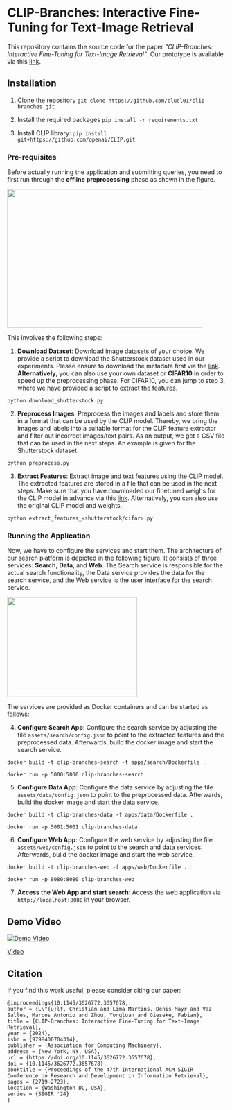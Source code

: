 # CLIP-Branches: Interactive Fine-Tuning for Text-Image Retrieval
This repository contains the source code for the paper *"CLIP-Branches: Interactive Fine-Tuning for Text-Image Retrieval"*. Our prototype is available via this [link](https://web.clip-branches.net/). 


## Installation
1. Clone the repository
```git clone https://github.com/cluel01/clip-branches.git``` 

2. Install the required packages
```pip install -r requirements.txt```

3. Install CLIP library:
```pip install git+https://github.com/openai/CLIP.git```

### Pre-requisites
Before actually running the application and submitting queries, you need to first run through the **offline preprocessing** phase as shown in the figure.

<img src="./img/framework.png" width="450" height="320">

This involves the following steps:
1. **Download Dataset**: Download image datasets of your choice. We provide a script to download the Shutterstock dataset used in our experiments. Please ensure to download the metadata first via the [link](https://drive.google.com/file/d/1mSNAL7u8y39O_fb66f38uLRm1zUnDH9O/view?usp=sharing). **Alternatively**, you can also use your own dataset or **CIFAR10** in order to speed up the preprocessing phase. For CIFAR10, you can jump to step 3, where we have provided a script to extract the features.

```python download_shutterstock.py```

2. **Preprocess Images**: Preprocess the images and labels and store them in a format that can be used by the CLIP model. Thereby, we bring the images and labels into a suitable format for the CLIP feature extractor and filter out incorrect images/text pairs. As an output, we get a CSV file that can be used in the next steps. An example is given for the Shutterstock dataset.

```python preprocess.py```

3. **Extract Features**: Extract image and text features using the CLIP model. The extracted features are stored in a file that can be used in the next steps. Make sure that you have downloaded our finetuned weighs for the CLIP model in advance via this [link](https://drive.google.com/file/d/1vwTrJbQntVuZpPazrpirS7n2ck-okrdg/view?usp=drive_link). Alternatively, you can also use the original CLIP model and weights.

```python extract_features_<shutterstock/cifar>.py```


### Running the Application
Now, we have to configure the services and start them. The architecture of our search platform is depicted in the following figure. It consists of three services: **Search**, **Data**, and **Web**. The Search service is responsible for the actual search functionality, the Data service provides the data for the search service, and the Web service is the user interface for the search service.

<img src="./img/arch.png" width="300" height="230">

The services are provided as Docker containers and can be started as follows:

4. **Configure Search App**: Configure the search service by adjusting the file `assets/search/config.json` to point to the extracted features and the preprocessed data. Afterwards, build the docker image and start the search service.

```docker build -t clip-branches-search -f apps/search/Dockerfile .```

```docker run -p 5000:5000 clip-branches-search```

5. **Configure Data App**: Configure the data service by adjusting the file `assets/data/config.json` to point to the preprocessed data. Afterwards, build the docker image and start the data service.

```docker build -t clip-branches-data -f apps/data/Dockerfile .```

```docker run -p 5001:5001 clip-branches-data```

6. **Configure Web App**:
Configure the web service by adjusting the file `assets/web/config.json` to point to the search and data services. Afterwards, build the docker image and start the web service.

```docker build -t clip-branches-web -f apps/web/Dockerfile .```

```docker run -p 8080:8080 clip-branches-web```

7. **Access the Web App and start search**: Access the web application via `http://localhost:8080` in your browser.

## Demo Video
[![Demo Video](https://img.youtube.com/vi/lepPM3zi0l8/0.jpg)](https://youtu.be/lepPM3zi0l8)

[Video](https://youtu.be/lepPM3zi0l8)



## Citation
If you find this work useful, please consider citing our paper:
```
@inproceedings{10.1145/3626772.3657678,
author = {L\"{u}lf, Christian and Lima Martins, Denis Mayr and Vaz Salles, Marcos Antonio and Zhou, Yongluan and Gieseke, Fabian},
title = {CLIP-Branches: Interactive Fine-Tuning for Text-Image Retrieval},
year = {2024},
isbn = {9798400704314},
publisher = {Association for Computing Machinery},
address = {New York, NY, USA},
url = {https://doi.org/10.1145/3626772.3657678},
doi = {10.1145/3626772.3657678},
booktitle = {Proceedings of the 47th International ACM SIGIR Conference on Research and Development in Information Retrieval},
pages = {2719–2723},
location = {Washington DC, USA},
series = {SIGIR '24}
}
```

